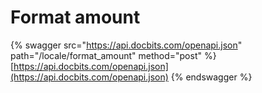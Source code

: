 # Format amount

{% swagger src="https://api.docbits.com/openapi.json" path="/locale/format_amount" method="post" %}
[https://api.docbits.com/openapi.json](https://api.docbits.com/openapi.json)
{% endswagger %}
